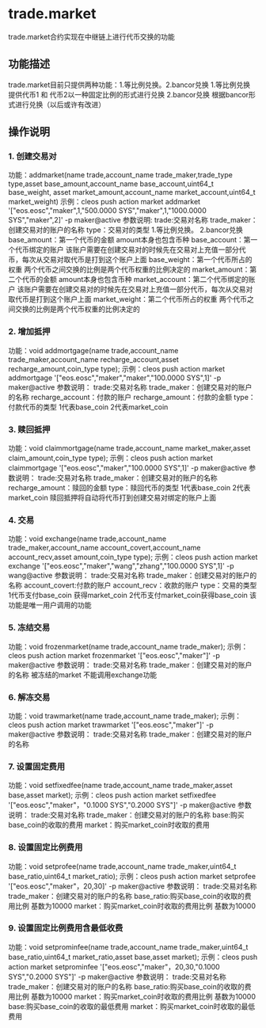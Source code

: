 # trade.market
trade.market合约实现在中继链上进行代币交换的功能
## 功能描述
trade.market目前只提供两种功能：1.等比例兑换。2.bancor兑换
1.等比例兑换 提供代币1 和 代币2以一种固定比例的形式进行兑换
2.bancor兑换  根据bancor形式进行兑换（以后或许有改进）

## 操作说明

### 1. 创建交易对
功能：addmarket(name trade,account_name trade_maker,trade_type type,asset base_amount,account_name base_account,uint64_t base_weight,
               asset market_amount,account_name market_account,uint64_t market_weight)
示例：cleos push action market addmarket '["eos.eosc","maker",1,"500.0000 SYS","maker",1,"1000.0000 SYS","maker",2]' -p maker@active
参数说明:
trade:交易对名称
trade_maker：创建交易对的账户的名称
type：交易对的类型     1.等比例兑换。    2.bancor兑换
base_amount：第一个代币的金额    amount本身也包含币种
base_account：第一个代币绑定的账户     该账户需要在创建交易对的时候先在交易对上充值一部分代币，每次从交易对取代币是打到这个账户上面
base_weight：第一个代币所占的权重          两个代币之间交换的比例是两个代币权重的比例决定的
market_amount：第二个代币的金额      amount本身也包含币种
market_account：第二个代币绑定的账户       该账户需要在创建交易对的时候先在交易对上充值一部分代币，每次从交易对取代币是打到这个账户上面
market_weight：第二个代币所占的权重        两个代币之间交换的比例是两个代币权重的比例决定的

### 2. 增加抵押
功能：void addmortgage(name trade,account_name trade_maker,account_name recharge_account,asset recharge_amount,coin_type type);
示例：cleos push action market addmortgage '["eos.eosc","maker","maker","100.0000 SYS",1]' -p maker@active
参数说明：
trade:交易对名称
trade_maker：创建交易对的账户的名称
recharge_account：付款的账户
recharge_amount：付款的金额
type：付款代币的类型            1代表base_coin 2代表market_coin

### 3. 赎回抵押
功能：void claimmortgage(name trade,account_name market_maker,asset claim_amount,coin_type type);
示例：cleos push action market claimmortgage '["eos.eosc","maker","100.0000 SYS",1]' -p maker@active
参数说明：
trade:交易对名称
trade_maker：创建交易对的账户的名称
recharge_amount：赎回的金额
type：赎回代币的类型            1代表base_coin 2代表market_coin
赎回抵押将自动将代币打到创建交易对绑定的账户上面

### 4. 交易
功能：void exchange(name trade,account_name trade_maker,account_name account_covert,account_name account_recv,asset amount,coin_type type);
示例：cleos push action market exchange '["eos.eosc","maker","wang","zhang","100.0000 SYS",1]' -p wang@active
参数说明：
trade:交易对名称
trade_maker：创建交易对的账户的名称
account_covert:付款的账户
account_recv：收款的账户
type：交易的类型      1代币支付base_coin 获得market_coin  2代币支付market_coin获得base_coin
该功能是唯一用户调用的功能

### 5. 冻结交易
功能：void frozenmarket(name trade,account_name trade_maker);
示例：cleos push action market frozenmarket '["eos.eosc","maker"]' -p maker@active
参数说明：
trade:交易对名称
trade_maker：创建交易对的账户的名称
被冻结的market 不能调用exchange功能

### 6. 解冻交易
功能：void trawmarket(name trade,account_name trade_maker);
示例：cleos push action market trawmarket '["eos.eosc","maker"]' -p maker@active
参数说明：
trade:交易对名称
trade_maker：创建交易对的账户的名称

### 7. 设置固定费用
功能：void setfixedfee(name trade,account_name trade_maker,asset base,asset market);
示例：cleos push action market setfixedfee '["eos.eosc","maker"，"0.1000 SYS","0.2000 SYS"]' -p maker@active
参数说明：
trade:交易对名称
trade_maker：创建交易对的账户的名称
base:购买base_coin的收取的费用
market：购买market_coin时收取的费用

### 8. 设置固定比例费用
功能：void setprofee(name trade,account_name trade_maker,uint64_t base_ratio,uint64_t market_ratio);
示例：cleos push action market setprofee '["eos.eosc","maker"，20,30]' -p maker@active
参数说明：
trade:交易对名称
trade_maker：创建交易对的账户的名称
base_ratio:购买base_coin的收取的费用比例  基数为10000
market：购买market_coin时收取的费用比例  基数为10000

### 9. 设置固定比例费用含最低收费
功能：void setprominfee(name trade,account_name trade_maker,uint64_t base_ratio,uint64_t market_ratio,asset base,asset market);
示例：cleos push action market setprominfee '["eos.eosc","maker"，20,30,"0.1000 SYS","0.2000 SYS"]' -p maker@active
参数说明：
trade:交易对名称
trade_maker：创建交易对的账户的名称
base_ratio:购买base_coin的收取的费用比例  基数为10000
market：购买market_coin时收取的费用比例  基数为10000
base:购买base_coin的收取的最低费用
market：购买market_coin时收取的最低费用


